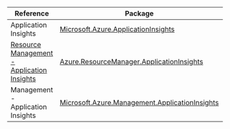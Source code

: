 | Reference | Package | Source |
|---|---|---|
|Application Insights|[Microsoft.Azure.ApplicationInsights](https://www.nuget.org/packages/Microsoft.Azure.ApplicationInsights)|[GitHub](https://github.com/Azure/azure-sdk-for-net/blob/main/)|
|[Resource Management - Application Insights](resourcemanager.applicationinsights-readme.md)|[Azure.ResourceManager.ApplicationInsights](https://www.nuget.org/packages/Azure.ResourceManager.ApplicationInsights)|[GitHub](https://github.com/Azure/azure-sdk-for-net/blob/main/sdk/applicationinsights/Azure.ResourceManager.ApplicationInsights)|
|Management - Application Insights|[Microsoft.Azure.Management.ApplicationInsights](https://www.nuget.org/packages/Microsoft.Azure.Management.ApplicationInsights)|[GitHub](https://github.com/Azure/azure-sdk-for-net/blob/main/)|
